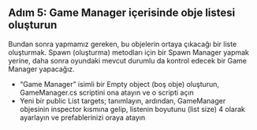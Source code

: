 ## Adım 5: Game Manager içerisinde obje listesi oluşturun
Bundan sonra yapmamız gereken, bu objelerin ortaya çıkacağı bir liste oluşturmak. Spawn (oluşturma) metodları için bir Spawn Manager yapmak yerine, daha sonra oyundaki mevcut durumlu da kontrol edecek bir Game Manager yapacağız.

- “Game Manager” isimli bir Empty object (boş obje) oluşturun, GameManager.cs scriptini ona atayın ve o scripti açın
- Yeni bir public List<GameObject> targets; tanımlayın, ardından, GameManager objesinin inspector kısmına gelip, listenin boyutunu (list size) 4 olarak ayarlayın ve prefablerinizi oraya atayın
